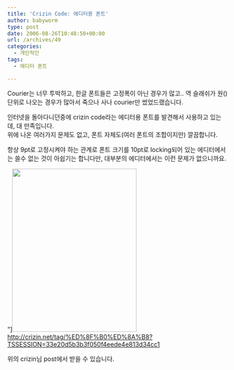 ```yaml
---
title: 'Crizin Code: 에디터용 폰트'
author: babyworm
type: post
date: 2006-08-26T10:48:50+00:00
url: /archives/49
categories:
  - 개인적인
tags:
  - 에디터 폰트

---
```

Courier는 너무 투박하고, 한글 폰트들은 고정폭이 아닌 경우가 많고.. 역 슬래쉬가 원(\)단위로 나오는 경우가 많아서 죽으나 사나 courier만 썼었드랬습니다.

인터넷을 돌아다니던중에 crizin code라는 에디터용 폰트를 발견해서 사용하고 있는데, 대 만족입니다.  
위에 나온 여러가지 문제도 없고, 폰트 자체도(여러 폰트의 조합이지만) 깔끔합니다.

항상 9pt로 고정시켜야 하는 관계로 폰트 크기를 10pt로 locking되어 있는 에디터에서는 쓸수 없는 것이 아쉽기는 합니다만, 대부분의 에디터에서는 이런 문제가 없으니까요.

&#8221;]<img loading="lazy" decoding="async" src="https://i0.wp.com/babyworm.net/wordpress/wp-content/uploads/1/cfile26.uf.124811514D6A7A7E3185CB.gif?resize=283%2C371" width="283" height="371" alt="" data-recalc-dims="1" />  
<http://crizin.net/tag/%ED%8F%B0%ED%8A%B8?TSSESSION=33e20d5b3b3f050f4eede4e813d34cc1>

위의 crizin님 post에서 받을 수 있습니다.